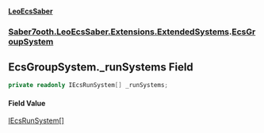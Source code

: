 #### [LeoEcsSaber](index.md 'index')
### [Saber7ooth.LeoEcsSaber.Extensions.ExtendedSystems](Saber7ooth.LeoEcsSaber.Extensions.ExtendedSystems.md 'Saber7ooth.LeoEcsSaber.Extensions.ExtendedSystems').[EcsGroupSystem](EcsGroupSystem.md 'Saber7ooth.LeoEcsSaber.Extensions.ExtendedSystems.EcsGroupSystem')

## EcsGroupSystem._runSystems Field

```csharp
private readonly IEcsRunSystem[] _runSystems;
```

#### Field Value
[IEcsRunSystem](IEcsRunSystem.md 'Saber7ooth.LeoEcsSaber.IEcsRunSystem')[[]](https://docs.microsoft.com/en-us/dotnet/api/System.Array 'System.Array')